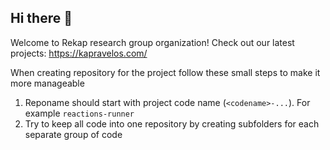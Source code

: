 ## Hi there 👋

Welcome to Rekap research group organization!
Check out our latest projects: https://kapravelos.com/

When creating repository for the project follow these small steps to make it more manageable
1. Reponame should start with project code name (`<codename>-...`). For example `reactions-runner`
2. Try to keep all code into one repository by creating subfolders for each separate group of code

